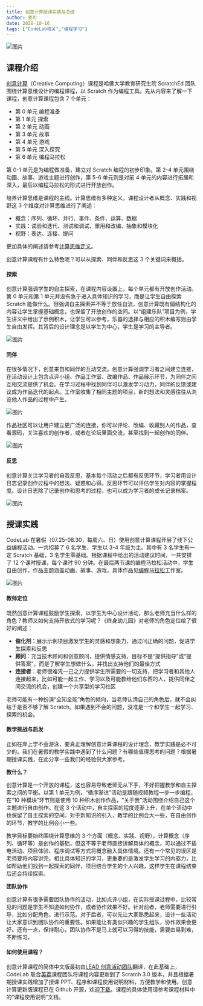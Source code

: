 ```yaml
---
title: 创意计算授课实践与总结
author: 麦可
date: 2020-10-16
tags: ["CodeLab相关","编程学习"]
---
```


![图片](/img/cover.JPG)

<!--truncate-->

## 课程介绍

[创意计算](http://scratched.gse.harvard.edu/guide/)（Creative Computing）课程是哈佛大学教育研究生院 ScratchEd 团队围绕计算思维设计的编程课程，以 Scratch 作为编程工具。先从内容来了解一下课程，创意计算课程包含 7 个单元：

* 第 0 单元 编程准备
* 第 1 单元 探索
* 第 2 单元 动画
* 第 3 单元 故事
* 第 4 单元 游戏
* 第 5 单元 深入探究
* 第 6 单元 编程马拉松

第 0-1 单元是为编程做准备，建立对 Scratch 编程的初步印象。第 2-4 单元围绕动画、故事、游戏主题进行创作，第 5-6 单元则是对前 4 单元的内容进行拓展和深入，最后以编程马拉松的形式进行开放创作。

培养计算思维是课程的主线。计算思维有多种定义，课程设计者从概念、实践和视野这 3 个维度对计算思维进行了阐述：

* 概念：序列、循环、并行、事件、条件、运算、数据
* 实践：试验和迭代、测试和调试、重用和改编、抽象和模块化
* 视野：表达、连接、提问

更加具体的阐述请参考[计算思维定义](http://scratched.gse.harvard.edu/ct/defining.html)。

创意计算课程有什么特色呢？可以从探索、同伴和反思这 3 个关键词来概括。

#### 探索

创意计算强调学生的自主探索，在课程内容设置上，每个单元都有开放创作活动。第 0 单元和第 1 单元并没有急于进入具体知识的学习，而是让学生自由探索 Scratch 能做什么。但强调自主探索并不等于放任自流，创意计算既有偏结构化的内容让学生掌握基础概念，也保留了开放创作的空间。以“组建乐队”项目为例，学生讲义中给出了示例积木，让学生可以参考，乐器的选择与相应的积木编写则由学生自由发挥。其背后的设计理念是以学生为中心，学生是学习的主导者。

![图片](/img/band.png)


#### 同伴

在很多情况下，创意来自和同伴的互动交流。创意计算强调学习者之间建立连接，在活动设计上包含点评小组、作品工作室、改编作品、作品展示环节，为同伴之间互相交流提供了机会。在学习过程中找到同伴可以激发学习动力，同伴的反馈或建议成为作品迭代的起点。工作室收集了相同主题的项目，新的想法和灵感往往从浏览他人作品的过程中产生。

![图片](/img/studio.png)

作品社区可以让用户建立更广泛的连接，你可以评论、改编、收藏别人的作品，查看源码，关注喜欢的创作者，或者在论坛里面交流，甚至找到一起创作的同伴。

![图片](/img/project.png)


#### 反思

创意计算关注学习者的自我反思，基本每个活动之后都有反思环节，学习者用设计日志记录创作过程中的想法、疑惑和心得。反思环节可以评估学生对内容的掌握程度。设计日志除了记录创作和思考的过程，也可以成为学习者的成长记录档案。

![图片](/img/reflection.png)



## 授课实践

CodeLab 在暑假（07.25-08.30，每周六、日）使用创意计算课程开展了线下公益编程活动。一共招募了 6 名学生，学生以 3-4 年级为主。其中有 3 名学生有一定 Scratch 基础，3 名学生零基础。根据课程中给出的活动建议时间，一共安排了 12 个课时授课，每个课时 90 分钟。在最后两节课的编程马拉松活动中，学生自由创作，作品主题涵盖动画、故事、游戏，具体作品见[编程马拉松](https://create.codelab.club/studios/93/)工作室。

![图片](/img/collection.png)

#### 教师定位

既然创意计算课程鼓励学生探索，以学生为中心设计活动，那么老师充当什么样的角色？教师又如何支持开放式的学习呢？《终身幼儿园》对老师的角色定位给了很好的阐述：

* **催化剂**：展示示例项目激发学生的灵感和想象力，通过问正确的问题，促进学生探索和反思
* **顾问**：充当技术顾问和创意顾问，提供情感支持，目标不是“提供指导”或“提供答案”，而是了解学生想做什么，并找出支持他们的最佳方式
* **连接者**：老师很难凭一己之力提供学生所需要的一切支持，把学习者和其他人连接起来，比如可能一起工作、学习以及可能教给他们东西的人，提供同伴之间交流的机会，创建一个共享型的学习社区

老师可能有一种扮演“全知全能”角色的倾向，当老师认清自己的角色后，就不会纠结于是否不够了解 Scratch。如果遇到不会的问题，没准是一个和学生一起学习、探索的机会。

#### 教学挑战与启发

正如在岸上学不会游泳，要真正理解创意计算课程的设计理念，教学实践是必不可少的。我们在暑假的教学实践中遇到了什么问题？有哪些值得思考的问题？根据暑期授课实践，在此分享一些我们的经验供大家参考。

**教什么？**

创意计算是一个开放的课程，这也容易导致老师无从下手，不好把握教学和自主探索之间的平衡。以第 1 单元为例，“循序渐进”活动是跟随视频教程一步一步编程，在“10 种模块”环节则是使用 10 种积木创作作品，“关于我”活动围绕介绍自己这个主题进行自由创作。在这 3 个活动中，自主探索的程度逐渐上升，在单个活动中也保留了自主探索的空间。对于新知识的引入，教学的比例会大一些，在自由创作的环节，教学的比例会小一些。

教学目标要始终围绕计算思维的 3 个方面（概念、实践、视野），计算概念（序列、循环等）是创作的基础，但这不等于老师直接讲解具体的概念，可以通过不插电活动、项目体验、程序调试等方式将概念融入具体情境。还有一个常见的误区是老师要将内容讲完，相比具体知识的学习，更重要的是激发学生学习的内驱力，比如帮助他们找到一起探索的同伴，项目结合学生的个人兴趣，这样学生在课程结束后还会持续探索。

**团队协作**

创意计算有很多需要团队协作的活动，比如点评小组，在实际授课过程中，比较常见的问题是学生不知道如何协作，或者协作效果不好。针对前者，老师需要进行引导，比如分配角色，进行示范。对于后者，可以先让大家熟悉起来，设计一些活动让大家意识到团队协作的重要性。如果能让有类似兴趣的学生组队，协作效果会更好。还有一点，保持耐心，团队协作不是马上就可以习得的技能，需要由易到难，不断练习。


#### 如何使用课程？

创意计算课程的简体中文版最初由[LEAD 创意活动团队](http://cccgchinese.mystrikingly.com/)翻译，在此基础上，CodeLab 联合[英荔](https://longan.link/)课程团队将课程内容更新到了 Scratch 3.0 版本，并且根据暑期授课实践增加了授课 PPT、程序和课程使用说明材料，方便教学和使用。创意计算更新版课程已在 Github 开源，欢迎[下载](https://github.com/CodeLabClub/CreativeComputing)。课程的具体使用请参考课程材料中的“课程使用说明“文档。

